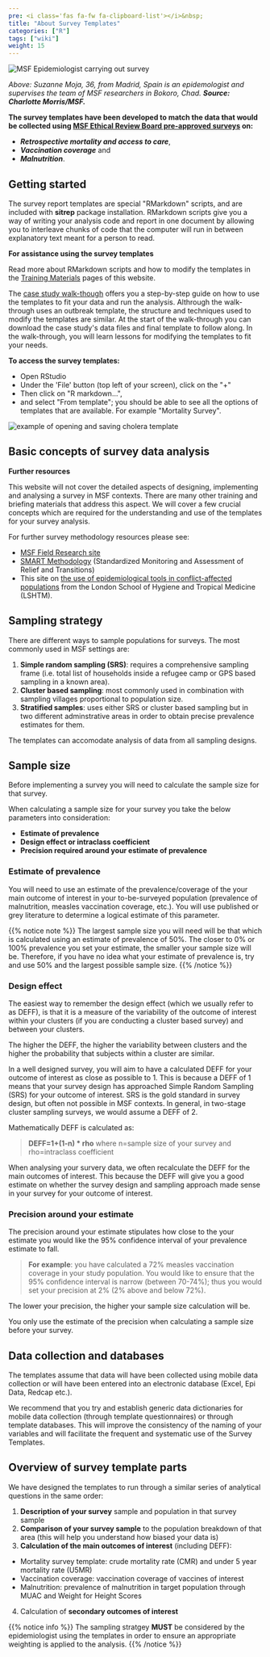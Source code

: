 ```yaml
---
pre: <i class='fas fa-fw fa-clipboard-list'></i>&nbsp;
title: "About Survey Templates"
categories: ["R"]
tags: ["wiki"]
weight: 15
---
```


![MSF Epidemiologist carrying out survey](images/msfepisurvey.jpg?width=30pc)

*Above: Suzanne Moja, 36, from Madrid, Spain is an epidemologist and supervises the team of MSF researchers in Bokoro, Chad.* ***Source: Charlotte Morris/MSF.*** 

**The survey templates have been developed to match the data that would be collected using 
[MSF Ethical Review Board pre-approved surveys](https://fieldresearch.msf.org/handle/10144/618942) on:** 

* ***Retrospective mortality and access to care***,  
* ***Vaccination coverage*** and   
* ***Malnutrition***.   


## Getting started

The survey report templates are special "RMarkdown" scripts, and are included with **sitrep** package installation. 
RMarkdown scripts give you a way of writing your analysis code and report in one document by allowing you to interleave chunks of code that the computer will run in between explanatory text meant for a person to read.

**For assistance using the survey templates** 

Read more about RMarkdown scripts and how to modify the templates in the [Training Materials](https://r4epis.netlify.com/training/) pages of this website. 

The [case study walk-though](https://r4epis.netlify.com/training/walk-through/) offers you a step-by-step guide on how to use the templates to fit your data and run the analysis. 
Althrough the walk-through uses an outbreak template, the structure and techniques used to modify the templates are similar. 
At the start of the walk-through you can download the case study's data files and final template to follow along. 
In the walk-through, you will learn lessons for modifying the templates to fit your needs.

**To access the survey templates:**

* Open RStudio
* Under the 'File' button (top left of your screen), click on the "+" 
* Then click on "R markdown...", 
* and select "From template"; 
you should be able to see all the options of templates that are available. For example "Mortality Survey". 

![example of opening and saving cholera template](images/opening_template.gif)






## Basic concepts of survey data analysis

**Further resources** 

This website will not cover the detailed aspects of designing, implementing and analysing a survey in MSF contexts. 
There are many other training and briefing materials that address this aspect. We will cover a few crucial concepts 
which are required for the understanding and use of the templates for your survey analysis.

For further survey methodology resources please see: 

* [MSF Field Research site](https://fieldresearch.msf.org/)
* [SMART Methodology](https://smartmethodology.org/about-smart/?doing_wp_cron=1569090491.1568140983581542968750) (Standardized Monitoring and Assessment of Relief and Transitions)
* This site on [the use of epidemiological tools in conflict-affected populations](http://conflict.lshtm.ac.uk/page_02.htm) from the London School of Hygiene and Tropical Medicine (LSHTM). 

## Sampling strategy
There are different ways to sample populations for surveys. The most commonly used in MSF settings are:

1. **Simple random sampling (SRS)**: requires a comprehensive sampling frame (i.e. total list of households inside a refugee camp or 
GPS based sampling in a known area).
2. **Cluster based sampling**: most commonly used in combination with sampling villages proportional to population size.
3. **Stratified samples**: uses either SRS or cluster based sampling but in two different adminstrative areas in order to obtain
precise prevalence estimates for them.

The templates can accomodate analysis of data from all sampling designs.

## Sample size
Before implementing a survey you will need to calculate the sample size for that survey.

When calculating a sample size for your survey you take the below parameters into consideration:

* **Estimate of prevalence**
* **Design effect or intraclass coefficient**
* **Precision required around your estimate of prevalence**

### Estimate of prevalence
You will need to use an estimate of the prevalence/coverage of the your main outcome of interest in your to-be-surveyed population
 (prevalence of malnutrition, measles vaccination coverage, etc.). You will use published or grey literature to determine a logical 
estimate of this parameter.

{{% notice note %}}
The largest sample size you will need will be that which is calculated using an estimate of prevalence of 50%. The closer to 0% or 100% prevalence you set your estimate, the smaller your sample size will be. Therefore, if you have no idea what your estimate of prevalence is, try and use 50% and the largest possible sample size.
{{% /notice %}}

### Design effect
The easiest way to remember the design effect (which we usually refer to as DEFF), is that it is a measure of the variability of the outcome of interest within your clusters (if you are conducting a cluster based survey) and between your clusters. 

The higher the DEFF, the higher the variability between clusters and the higher the probability that subjects within a cluster are similar.

In a well designed survey, you will aim to have a calculated DEFF for your outcome of interest as close as possible to 1. This is because a DEFF of 1 means that your survey design has approached Simple Random Sampling (SRS) for your outcome of interest. SRS is the gold standard in survey design, but often not possible in MSF contexts. In general, in two-stage cluster sampling surveys, we would assume a DEFF of 2.

Mathematically DEFF is calculated as:

> **DEFF=1+(1-n) * rho**
> where n=sample size of your survey and rho=intraclass coefficient

When analysing your survery data, we often recalculate the DEFF for the main outcomes of interest. This because the DEFF will give you a good estimate on whether the survey design and sampling approach made sense in your survey for your outcome of interest.

### Precision around your estimate
The precision around your estimate stipulates how close to the your estimate you would like the 95% confidence interval of your prevalence estimate to fall.

> **For example**: you have calculated a 72% measles vaccination coverage in your study population. You would like to ensure that the 
> 95% confidence interval is narrow (between 70-74%); thus you would set your precision at 2% (2% above and below 72%).

The lower your precision, the higher your sample size calculation will be.

You only use the estimate of the precision when calculating a sample size before your survey. 

## Data collection and databases
The templates assume that data will have been collected using mobile data collection or will have been entered into an electronic database (Excel, Epi Data, Redcap etc.).

We recommend that you try and establish generic data dictionaries for mobile data collection (through template questionnaires) or through template databases. This will improve the consistency of the naming of your variables and will facilitate the frequent and systematic use of the Survey Templates.

## Overview of survey template parts

We have designed the templates to run through a similar series of analytical questions in the same order:

1. **Description of your survey** sample and population in that survey sample
2. **Comparison of your survey sample** to the population breakdown of that area (this will help you understand how biased your data is)
3. **Calculation of the main outcomes of interest** (including DEFF): 

  * Mortality survey template: crude mortality rate (CMR) and under 5 year mortality rate (U5MR)
  * Vaccination coverage: vaccination coverage of vaccines of interest
  * Malnutrition: prevalence of malnutrition in target population through MUAC and Weight for Height Scores  
4. Calculation of **secondary outcomes of interest**

{{% notice info %}}
The sampling stratgey **MUST** be considered by the epidemiologist using the templates in order to ensure an appropriate weighting is applied to the analysis.
{{% /notice %}}

